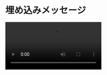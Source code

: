 # 埋め込みメッセージ
![](https://github.com/kelp-of-truth/Discord-Document/blob/8216171900a27519796c9eb0d9ae418a4cc75f19/document/src/video/FullSizeRender.MOV)
